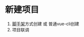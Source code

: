 # 新建项目

1. [脚手架](http://localhost:8081/pro_iview/guide/stage/start.html)方式创建 或 普通vue-cli创建
2. 项目联调 

